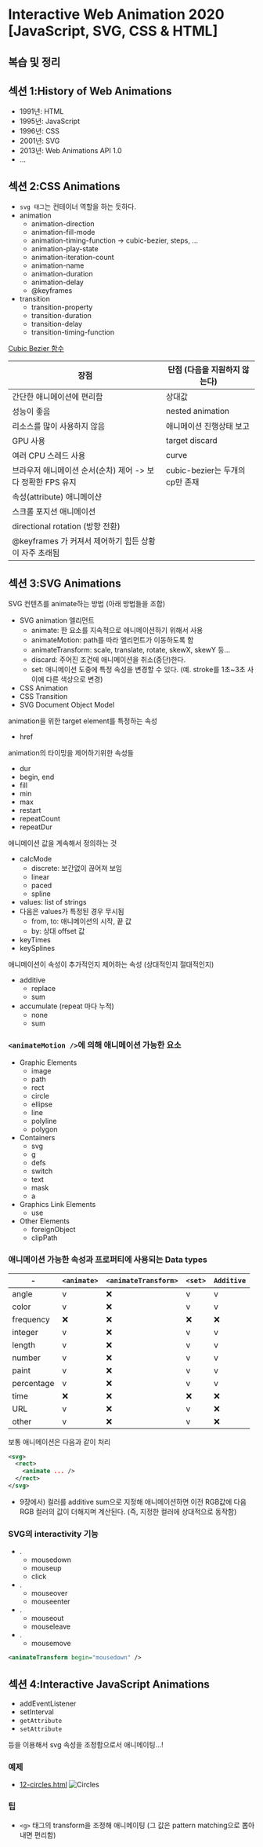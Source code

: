 # Interactive Web Animation 2020 [JavaScript, SVG, CSS & HTML]

## 복습 및 정리

## 섹션 1:History of Web Animations

- 1991년: HTML
- 1995년: JavaScript
- 1996년: CSS
- 2001년: SVG
- 2013년: Web Animations API 1.0
- ...

## 섹션 2:CSS Animations

- `svg 태그`는 컨테이너 역할을 하는 듯하다.
- animation
  - animation-direction
  - animation-fill-mode
  - animation-timing-function -> cubic-bezier, steps, ...
  - animation-play-state
  - animation-iteration-count
  - animation-name
  - animation-duration
  - animation-delay
  - @keyframes
- transition
  - transition-property
  - transition-duration
  - transition-delay
  - transition-timing-function

[Cubic Bezier 함수](https://cubic-bezier.com)

| 장점                                                        | 단점 (다음을 지원하지 않는다)   |
| ----------------------------------------------------------- | ------------------------------- |
| 간단한 애니메이션에 편리함                                  | 상대값                          |
| 성능이 좋음                                                 | nested animation                |
| 리소스를 많이 사용하지 않음                                 | 애니메이션 진행상태 보고        |
| GPU 사용                                                    | target discard                  |
| 여러 CPU 스레드 사용                                        | curve                           |
| 브라우저 애니메이션 순서(순차) 제어 -> 보다 정확한 FPS 유지 | cubic-bezier는 두개의 cp만 존재 |
| 속성(attribute) 애니메이샨                                  |
| 스크롤 포지션 애니메이션                                    |
| directional rotation (방향 전환)                            |
| @keyframes 가 커져서 제어하기 힘든 상황이 자주 초래됨       |

## 섹션 3:SVG Animations

SVG 컨텐츠를 animate하는 방법 (아래 방법들을 조합)

- SVG animation 엘리먼트
  - animate: 한 요소를 지속적으로 애니메이션하기 위해서 사용
  - animateMotion: path를 따라 엘리먼트가 이동하도록 함
  - animateTransform: scale, translate, rotate, skewX, skewY 등...
  - discard: 주어진 조건에 애니메이션을 취소(중단)한다.
  - set: 애니메이션 도중에 특정 속성을 변경할 수 있다. (예. stroke를 1초~3초 사이에 다른 색상으로 변경)
- CSS Animation
- CSS Transition
- SVG Document Object Model

animation을 위한 target element를 특정하는 속성

- href

animation의 타이밍을 제어하기위한 속성들

- dur
- begin, end
- fill
- min
- max
- restart
- repeatCount
- repeatDur

애니메이션 값을 계속해서 정의하는 것

- calcMode
  - discrete: 보간없이 끊어져 보임
  - linear
  - paced
  - spline
- values: list of strings
- 다음은 values가 특정된 경우 무시됨
  - from, to: 애니메이션의 시작, 끝 값
  - by: 상대 offset 값
- keyTimes
- keySplines

애니메이션이 속성이 추가적인지 제어하는 속성 (상대적인지 절대적인지)

- additive
  - replace
  - sum
- accumulate (repeat 마다 누적)
  - none
  - sum

### `<animateMotion />`에 의해 애니메이션 가능한 요소

- Graphic Elements
  - image
  - path
  - rect
  - circle
  - ellipse
  - line
  - polyline
  - polygon
- Containers
  - svg
  - g
  - defs
  - switch
  - text
  - mask
  - a
- Graphics Link Elements
  - use
- Other Elements
  - foreignObject
  - clipPath

### 애니메이션 가능한 속성과 프로퍼티에 사용되는 Data types

| -          | `<animate>` | `<animateTransform>` | `<set>` | `Additive` |
| ---------- | ----------- | -------------------- | ------- | ---------- |
| angle      | v           | ❌                   | v       | v          |
| color      | v           | ❌                   | v       | v          |
| frequency  | ❌          | ❌                   | ❌      | ❌         |
| integer    | v           | ❌                   | v       | v          |
| length     | v           | ❌                   | v       | v          |
| number     | v           | ❌                   | v       | v          |
| paint      | v           | ❌                   | v       | v          |
| percentage | v           | ❌                   | v       | v          |
| time       | ❌          | ❌                   | ❌      | ❌         |
| URL        | v           | ❌                   | v       | ❌         |
| other      | v           | ❌                   | v       | ❌         |

보통 애니메이션은 다음과 같이 처리

```svg
<svg>
  <rect>
    <animate ... />
  </rect>
</svg>
```

- 9장에서) 컬러를 additive sum으로 지정해 애니메이션하면 이전 RGB값에 다음 RGB 컬러의 값이 더해지며 계산된다. (즉, 지정한 컬러에 상대적으로 동작함)

### SVG의 interactivity 기능

- .
  - mousedown
  - mouseup
  - click
- .
  - mouseover
  - mouseenter
- .
  - mouseout
  - mouseleave
- .
  - mousemove

```svg
<animateTransform begin="mousedown" />
```

## 섹션 4:Interactive JavaScript Animations

- addEventListener
- setInterval
- `getAttribute`
- `setAttribute`

등을 이용해서 svg 속성을 조정함으로서 애니메이팅...!

### 예제

- [12-circles.html](./section4/circles/circles.html)
  ![Circles](./section4/circles/circles.gif)

### 팁

- `<g>` 태그의 transform을 조정해 애니메이팅 (그 값은 pattern matching으로 뽑아내면 편리함)
